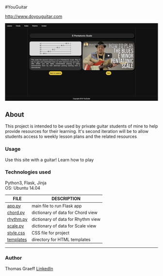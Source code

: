 #YouGuitar

http://www.doyouguitar.com

![YouGuitar screenshot](https://github.com/graefft/YouGuitar/blob/master/web_flask/static/images/YouGuitar_SS.png)

## About
This project is intended to be used by private guitar students of mine 
to help provide resources for their learning.
It's second iteration will be to allow students access to weekly lesson plans and the related resources


### Usage
Use this site with a guitar! Learn how to play


### Technologies used
Python3, Flask, Jinja  
OS: Ubuntu 14.04

FILE | DESCRIPTION
----|----
[app.py](web_flask/app.py) | main file to run Flask app
[chord.py](web_flask/chord.py) | dictionary of data for Chord view
[rhythm.py](web_flask/rhythm.py) | dictionary of data for Rhythm view
[scale.py](web_flask/scale.py) | dictionary of data for Scale view
[style.css](web_flask/static/style.css) | CSS file for project
[templates](web_flask/templates/) | directory for HTML templates

-------------------------

### Author
Thomas Graeff
[LinkedIn](https://www.linkedin.com/in/thomas-graeff-b3ab4380/)
